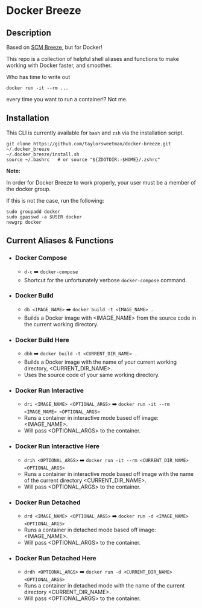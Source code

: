 # Docker Breeze

## Description

Based on [SCM Breeze](https://github.com/scmbreeze/scm_breeze), but for Docker!

This repo is a collection of helpful shell aliases and functions to make working with Docker faster, and smoother.

Who has time to write out

```shell
docker run -it --rm ...
```

every time you want to run a container!? Not me.

## Installation

This CLI is currently available for `bash` and `zsh` via the installation script.

```shell
git clone https://github.com/taylorsweetman/docker-breeze.git ~/.docker_breeze
~/.docker_breeze/install.sh
source ~/.bashrc   # or source "${ZDOTDIR:-$HOME}/.zshrc"
```

**Note:**

In order for Docker Breeze to work properly, your user must be a member of the docker group.

If this is not the case, run the following:

```shell
sudo groupadd docker
sudo gpasswd -a $USER docker
newgrp docker
```

## Current Aliases & Functions

- ### Docker Compose

  - `d-c` :arrow_right: `docker-compose`
  - Shortcut for the unfortunately verbose `docker-compose` command.

- ### Docker Build

  - `db <IMAGE_NAME>` :arrow_right: `docker build -t <IMAGE_NAME> .`
  - Builds a Docker image with <IMAGE_NAME> from the source code in the current working directory.

- ### Docker Build Here

  - `dbh` :arrow_right: `docker build -t <CURRENT_DIR_NAME> .`
  - Builds a Docker image with the name of your current working directory, <CURRENT_DIR_NAME>.
  - Uses the source code of your same working directory.

- ### Docker Run Interactive

  - `dri <IMAGE_NAME> <OPTIONAL_ARGS>` :arrow_right: `docker run -it --rm <IMAGE_NAME> <OPTIONAL_ARGS>`
  - Runs a container in interactive mode based off image: <IMAGE_NAME>.
  - Will pass <OPTIONAL_ARGS> to the container.

- ### Docker Run Interactive Here

  - `drih <OPTIONAL_ARGS>` :arrow_right: `docker run -it --rm <CURRENT_DIR_NAME> <OPTIONAL_ARGS>`
  - Runs a container in interactive mode based off image with the name of the current directory <CURRENT_DIR_NAME>.
  - Will pass <OPTIONAL_ARGS> to the container.

- ### Docker Run Detached

  - `drd <IMAGE_NAME> <OPTIONAL_ARGS>` :arrow_right: `docker run -d <IMAGE_NAME> <OPTIONAL_ARGS>`
  - Runs a container in detached mode based off image: <IMAGE_NAME>.
  - Will pass <OPTIONAL_ARGS> to the container.

- ### Docker Run Detached Here

  - `drdh <OPTIONAL_ARGS>` :arrow_right: `docker run -d <CURRENT_DIR_NAME> <OPTIONAL_ARGS>`
  - Runs a container in detached mode with the name of the current directory <CURRENT_DIR_NAME>.
  - Will pass <OPTIONAL_ARGS> to the container.
